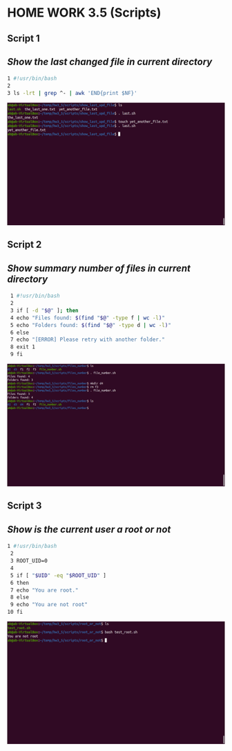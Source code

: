 # HOME WORK 3.5 (Scripts)

## Script 1
## _Show the last changed file in current directory_
```sh
1 #!usr/bin/bash
2
3 ls -lrt | grep ^- | awk 'END{print $NF}'
```
![script_last_changed_file](./script_last_changed.png)

## Script 2
## _Show summary number of files in current directory_
```sh
 1 #!usr/bin/bash
 2
 3 if [ -d "$@" ]; then
 4 echo "Files found: $(find "$@" -type f | wc -l)"
 5 echo "Folders found: $(find "$@" -type d | wc -l)"
 6 else
 7 echo "[ERROR] Please retry with another folder."
 8 exit 1
 9 fi
```
![script_number_of_files](./script_number_of_files.png)


## Script 3
## _Show is the current user a root or not_
```sh
1 #!usr/bin/bash
 2
 3 ROOT_UID=0
 4
 5 if [ "$UID" -eq "$ROOT_UID" ]
 6 then
 7 echo "You are root."
 8 else
 9 echo "You are not root"
10 fi
```
![script_root_or_not](./script_root_or_not.png)
